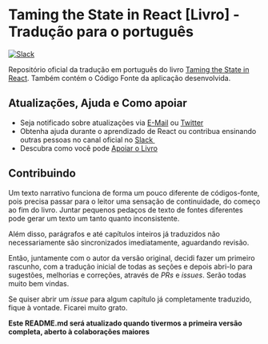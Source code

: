# Taming the State in React [Livro] - Tradução para o português

[![Slack](https://slack-the-road-to-learn-react.wieruch.com/badge.svg)](https://slack-the-road-to-learn-react.wieruch.com/)

Repositório oficial da tradução em português do livro [Taming the State in React][1]. Também contém o Código Fonte da aplicação desenvolvida.

## Atualizações, Ajuda e Como apoiar

* Seja notificado sobre atualizações via [E-Mail][2] ou [Twitter][3]
* Obtenha ajuda durante o aprendizado de React ou contribua ensinando outras pessoas no canal oficial no [Slack ][4]
* Descubra como você pode [Apoiar o Livro][5]

## Contribuindo

Um texto narrativo funciona de forma um pouco diferente de códigos-fonte, pois precisa passar para o leitor uma sensação de continuidade, do começo ao fim do livro. Juntar pequenos pedaços de texto de fontes diferentes pode gerar um texto um tanto quanto inconsistente.

Além disso, parágrafos e até capítulos inteiros já traduzidos não necessariamente são sincronizados imediatamente, aguardando revisão.

Então, juntamente com o autor da versão original, decidi fazer um primeiro rascunho, com a tradução inicial de todas as seções e depois abri-lo para sugestões, melhorias e correções, através de _PRs_ e _issues_. Serão todas muito bem vindas.

Se quiser abrir um _issue_ para algum capítulo já completamente traduzido, fique à vontade. Ficarei muito grato.

**Este README.md será atualizado quando tivermos a primeira versão completa, aberto à colaborações maiores**

[1]:	https://roadtoreact.com/
[2]:	https://www.getrevue.co/profile/rwieruch
[3]:	https://twitter.com/rwieruch
[4]:	https://slack-the-road-to-learn-react.wieruch.com/
[5]:	https://www.robinwieruch.de/about/
